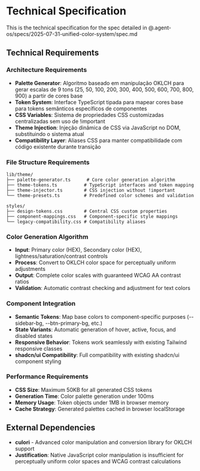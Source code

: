 # Technical Specification

This is the technical specification for the spec detailed in @.agent-os/specs/2025-07-31-unified-color-system/spec.md

## Technical Requirements

### Architecture Requirements

- **Palette Generator**: Algoritmo baseado em manipulação OKLCH para gerar escalas de 9 tons (25, 50, 100, 200, 300, 400, 500, 600, 700, 800, 900) a partir de cores base
- **Token System**: Interface TypeScript tipada para mapear cores base para tokens semânticos específicos de componentes
- **CSS Variables**: Sistema de propriedades CSS customizadas centralizadas sem uso de !important
- **Theme Injection**: Injeção dinâmica de CSS via JavaScript no DOM, substituindo o sistema atual
- **Compatibility Layer**: Aliases CSS para manter compatibilidade com código existente durante transição

### File Structure Requirements

```
lib/theme/
├── palette-generator.ts      # Core color generation algorithm
├── theme-tokens.ts          # TypeScript interfaces and token mapping
├── theme-injector.ts        # CSS injection without !important
└── theme-presets.ts         # Predefined color schemes and validation

styles/
├── design-tokens.css        # Central CSS custom properties
├── component-mappings.css   # Component-specific style mappings
└── legacy-compatibility.css # Compatibility aliases
```

### Color Generation Algorithm

- **Input**: Primary color (HEX), Secondary color (HEX), lightness/saturation/contrast controls
- **Process**: Convert to OKLCH color space for perceptually uniform adjustments
- **Output**: Complete color scales with guaranteed WCAG AA contrast ratios
- **Validation**: Automatic contrast checking and adjustment for text colors

### Component Integration

- **Semantic Tokens**: Map base colors to component-specific purposes (--sidebar-bg, --btn-primary-bg, etc.)
- **State Variants**: Automatic generation of hover, active, focus, and disabled states
- **Responsive Behavior**: Tokens work seamlessly with existing Tailwind responsive classes
- **shadcn/ui Compatibility**: Full compatibility with existing shadcn/ui component styling

### Performance Requirements

- **CSS Size**: Maximum 50KB for all generated CSS tokens
- **Generation Time**: Color palette generation under 100ms
- **Memory Usage**: Token objects under 1MB in browser memory
- **Cache Strategy**: Generated palettes cached in browser localStorage

## External Dependencies

- **culori** - Advanced color manipulation and conversion library for OKLCH support
- **Justification**: Native JavaScript color manipulation is insufficient for perceptually uniform color spaces and WCAG contrast calculations